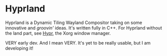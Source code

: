 # Hyprland

Hyprland is a Dynamic Tiling Wayland Compositor taking on some innovative and *groovin'* ideas. It's written fully in C++.
For Hyprland without the land part, see [Hypr](https://github.com/vaxerski/Hypr), the Xorg window manager.


VERY early dev. And I mean VERY. It's yet to be really usable, but I am developing it!